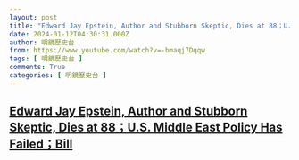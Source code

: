 ```yaml
---
layout: post
title: "Edward Jay Epstein, Author and Stubborn Skeptic, Dies at 88；U.S. Middle East Policy Has Failed；Bill"
date: 2024-01-12T04:30:31.000Z
author: 明鏡歷史台
from: https://www.youtube.com/watch?v=-bmaqj7Dqqw
tags: [ 明鏡歷史台 ]
comments: True
categories: [ 明鏡歷史台 ]
---
```

<!--1705033831000-->
[Edward Jay Epstein, Author and Stubborn Skeptic, Dies at 88；U.S. Middle East Policy Has Failed；Bill](https://www.youtube.com/watch?v=-bmaqj7Dqqw)
------

<div>

</div>
